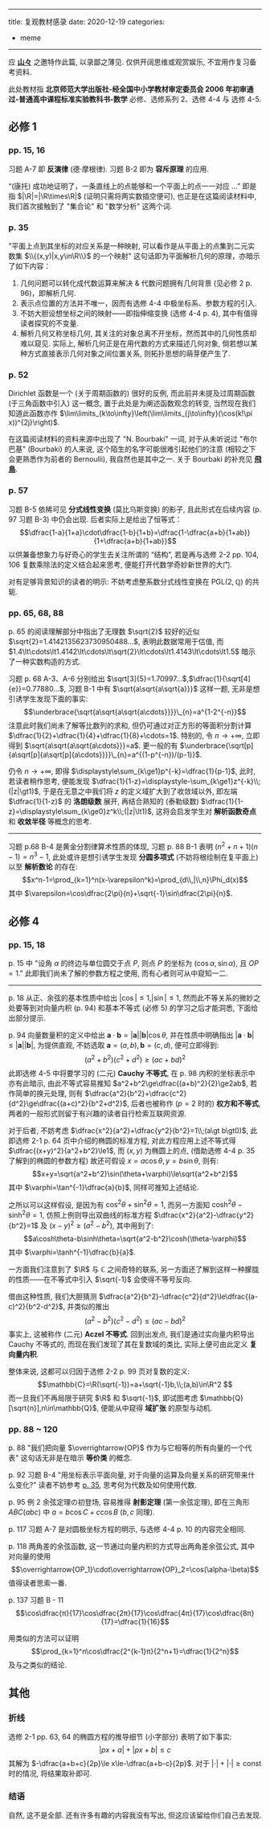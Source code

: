 
---
title: 复观教材感录
date: 2020-12-19
categories:
  - meme
---

应 __[山々](https://loid.top/)__ 之邀特作此篇, 以录鄙之薄见. 仅供开阔思维或观赏娱乐, 不宜用作复习备考资料. 

此处教材指 __北京师范大学出版社-经全国中小学教材审定委员会 2006 年初审通过-普通高中课程标准实验教科书-数学__ 必修、选修系列 2、选修 4-4 与 选修 4-5.

## 必修 1

### pp. 15, 16
习题 A-7 即 __反演律__ (德·摩根律). 习题 B-2 即为 __容斥原理__ 的应用.

“(康托) 成功地证明了，一条直线上的点能够和一个平面上的点一一对应 ...” 即是指 $|\R|=|\R\times\R|$ (证明只需将两实数插空便可), 也正是在这篇阅读材料中, 我们首次接触到了 "集合论" 和 "数学分析" 这两个词.

### p. 35
"平面上点到其坐标的对应关系是一种映射, 可以看作是从平面上的点集到二元实数集 $\\{(x,y)|x,y\in\R\\}$ 的一个映射" 这句话即为平面解析几何的原理，亦暗示了如下内容：
1) 几何问题可以转化成代数运算来解决 & 代数问题拥有几何背景 (见必修 2 p. 96)，即解析几何.
2) 表示点位置的方法并不唯一，因而有选修 4-4 中极坐标系、参数方程的引入.
3) 不妨大胆设想坐标之间的映射——即指伸缩变换 (选修 4-4 p. 4), 其中有值得读者探究的不变量.
4) 解析几何又称坐标几何, 其关注的对象总离不开坐标，然而其中的几何性质却难以窥见. 实际上, 解析几何正是在用代数的方式来描述几何对象, 倘若想以某种方式直接表示几何对象之间位置关系, 则拓扑思想的萌芽便产生了.

### p. 52
Dirichlet 函数是一个 (关于周期函数的) 很好的反例, 而此前并未提及过周期函数 (于三角函数中引入) 这一概念, 置于此处是为阐述函数观念的转变, 当然现在我们知道此函数亦作 $\lim\limits_{k\to\infty}\left(\lim\limits_{j\to\infty}(\cos(k!\pi x))^{2j}\right)$.

在这篇阅读材料的资料来源中出现了 "N. Bourbaki" 一词, 对于从未听说过 "布尔巴基" (Bourbaki) 的人来说, 这个陌生的名字可能很难引起他们的注意 (相较之下会更熟悉作为前者的 Bernoulli), 我自然也是其中之一. 关于 Bourbaki 的补充见 __[飛鳥](/article/rakugaki-1/#飛鳥)__.

### p. 57
习题 B-5 依稀可见 __分式线性变换__ (莫比乌斯变换) 的影子, 且此形式在后续内容 (p. 97 习题 B-3) 中仍会出现. 后者实际上是给出了恒等式：
$$\dfrac{1-a}{1+a}\cdot\dfrac{1-b}{1+b}=\dfrac{1-\dfrac{a+b}{1+ab}}{1+\dfrac{a+b}{1+ab}}$$
以供兼备想象力与好奇心的学生去关注所谓的 “结构”, 若是再与选修 2-2 pp. 104, 106 复数乘除法的定义结合起来思考, 便能打开代数学奇妙新世界的大门.

对有足够背景知识的读者的明示: 不妨考虑整系数分式线性变换在 $\text{PGL}(2,\mathbb{Q})$ 的共轭.

### pp. 65, 68, 88
p. 65 的阅读理解部分中指出了无理数 $\sqrt{2}$ 较好的近似 $\sqrt{2}=1.4142135623730950488...$, 表明此数据常用于估值, 而 $1.4\lt\cdots\lt1.4142\lt\cdots\lt\sqrt{2}\lt\cdots\lt1.4143\lt\cdots\lt1.5$ 暗示了一种实数构造的方式.

习题 p. 68 A-3、A-6 分别给出 $\sqrt[3]{5}=1.70997...$,$\dfrac{1}{\sqrt[4]{e}}=0.77880...$, 习题 B-1 中有 $\sqrt{a\sqrt{a\sqrt{a}}}$ 这样一题, 无非是想引诱学生发现下面的事实: 
$$\underbrace{\sqrt{a\sqrt{a\sqrt{a\cdots}}}}\_{n}=a^{1-2^{-n}}$$
注意此时我们尚未了解等比数列的求和, 但仍可通过对正方形的等面积分割计算 $\dfrac{1}{2}+\dfrac{1}{4}+\dfrac{1}{8}+\cdots=1$.
特别的, 令 $n\to+\infty$, 立即得到 $\sqrt{a\sqrt{a\sqrt{a\cdots}}}=a$. 更一般的有 $\underbrace{\sqrt[p]{a\sqrt[p]{a\sqrt[p]{a\cdots}}}}\_{n}=a^{(1-p^{-n})/(p-1)}$.

仍令 $n\to+\infty$, 即得 $\displaystyle\sum_{k\ge1}p^{-k}=\dfrac{1}{p-1}$, 此时, 若读者稍作思考, 便能发现 $\dfrac{1}{1-z}=\displaystyle-\sum_{k\ge1}z^{-k}\\;(|z|\gt1)$, 于是在无意之中我们将 $z$ 的定义域扩大到了收敛域以外, 即左端 $\dfrac{1}{1-z}$ 的 __洛朗级数__ 展开, 再结合熟知的 (泰勒级数) $\dfrac{1}{1-z}=\displaystyle\sum_{k\ge0}z^k\\;(|z|\lt1)$, 这将会启发学生对 __解析函数奇点__ 和 __收敛半径__ 等概念的思考.

---
习题 p.68 B-4 是黄金分割律算术性质的体现, 习题 p. 88 B-1 表明 $(n^2+n+1)(n-1)=n^3-1$, 此处或许是想引诱学生发现 __分圆多项式__ (不妨将根绘制在复平面上) 以至 __解析数论__ 的存在: 
$$x^n-1=\prod_{k=1}^n(x-\varepsilon^k)=\prod_{d\\,|\\,n}\Phi_d(x)$$
其中 $\varepsilon=\cos\dfrac{2\pi}{n}+\sqrt{-1}\sin\dfrac{2\pi}{n}$.


## 必修 4

### pp. 15, 18
p. 15 中 "设角 $\alpha$ 的终边与单位圆交于点 $P$, 则点 $P$ 的坐标为 $(\cos\alpha,\sin\alpha)$, 且 $OP=1$." 此即我们尚未了解的参数方程之使用, 而有心者则可从中窥知一二.

---
p. 18 从正、余弦的基本性质中给出 $|\cos|\le1$,$|\sin|\le1$, 然而此不等关系的微妙之处要等到对向量内积 (p. 94) 和基本不等式 (必修 5) 的学习之后才能洞悉, 下面给出部分提示. 

p. 94 向量数量积的定义中给出 $\bm{a}\cdot\bm{b}=|\bm{a}||\bm{b}|\cos\theta$, 并在性质中明确指出 $|\bm{a}\cdot\bm{b}|\le|\bm{a}||\bm{b}|$, 为提供直观, 不妨选取 $\bm{a}=(a,b),\bm{b}=(c,d)$, 便可立即得到: 
$$(a^2+b^2)(c^2+d^2)\ge(ac+bd)^2$$
此即选修 4-5 中将要学习的 (二元) __Cauchy 不等式__, 在 p. 98 内积的坐标表示中亦有此暗示, 由此不等式容易推知 $a^2+b^2\ge\dfrac{(a+b)^2}{2}\ge2ab$, 若作简单的换元处理, 则有 $\dfrac{a^2}{b^2}+\dfrac{c^2}{d^2}\ge\dfrac{(a+c)^2}{b^2+d^2}$, 后者也被称作 ($p=2$ 时的) __权方和不等式__, 两者的一般形式则留于有兴趣的读者自行检索互联网资源.

对于后者, 不妨考虑 $\dfrac{x^2}{a^2}+\dfrac{y^2}{b^2}=1\\;(a\gt b\gt0)$, 此即选修 2-1 p. 64 页中介绍的椭圆的标准方程, 对此方程应用上述不等式得 $\dfrac{(x+y)^2}{a^2+b^2}\le1$, 而 $(x,y)$ 为椭圆上的点, (借助选修 4-4 p. 35 了解到的椭圆的参数方程) 故还可假设 $x=a\cos\theta,y=b\sin\theta$, 则有: 
$$x+y=\sqrt{a^2+b^2}\sin(\theta+\varphi)\le\sqrt{a^2+b^2}$$ 其中 $\varphi=\tan^{-1}\dfrac{a}{b}$, 同样可推知上述结论.

之所以可以这样假设, 是因为有 $\cos^2\theta+\sin^2\theta=1$, 而另一方面知 $\cosh^2\theta-\sinh^2\theta=1$, 仿照上例则导出双曲线的标准方程 $\dfrac{x^2}{a^2}-\dfrac{y^2}{b^2}=1$ 及 $(x-y)^2\ge(a^2-b^2)$, 其中用到了: 
$$a\cosh\theta-b\sinh\theta=\sqrt{a^2-b^2}\cosh(\theta-\varphi)$$ 其中 $\varphi=\tanh^{-1}\dfrac{b}{a}$.

一方面我们注意到了 $\R$ 与 $\mathbb{C}$ 之间奇特的联系, 另一方面还了解到这样一种朦胧的性质——在不等式中引入 $\sqrt{-1}$ 会使得不等号反向.

借由这种性质, 我们大胆猜测 $\dfrac{a^2}{b^2}-\dfrac{c^2}{d^2}\le\dfrac{(a-c)^2}{b^2-d^2}$, 并类似的推出 
$$(a^2-b^2)(c^2-d^2)\le(ac-bd)^2$$
事实上, 这被称作 (二元) __Aczel 不等式__. 回到出发点, 我们是通过实向量内积导出 Cauchy 不等式的, 而现在我们发现了其在复数域的类比, 实际上便可由此定义 __复向量内积__.

整体来说, 这都可以归因于选修 2-2 p. 99 页对复数的定义: 
$$\mathbb{C}=\R(\sqrt{-1})=a+\sqrt{-1}b,\\;(a,b)\in\R^2 $$
而一旦我们不再局限于研究 $\R$ 和 $\sqrt{-1}$, 即试图考虑 $\mathbb{Q}[\sqrt{n}],n\in\mathbb{Q}$, 便能从中窥得 __域扩张__ 的原型与动机.

### pp. 88 ~ 120

p. 88 "我们把向量 $\overrightarrow{OP}$ 作为与它相等的所有向量的一个代表" 这句话无非是在暗示 __等价类__ 的概念.

p. 92 习题 B-4 "用坐标表示平面向量, 对于向量的运算及向量关系的研究带来什么变化?" 读者不妨参考 [p. 35](../2020/12-19-textbook-review.html#p-35), 思考何为代数及如何使用代数.

p. 95 例 2 余弦定理の初登场, 容易推得 __射影定理__ (第一余弦定理), 即在三角形 $ABC(abc)$ 中 $a=b\cos C+c\cos B$ ($b,c$ 同理).

p. 117 习题 A-7 是对圆极坐标方程的明示, 与选修 4-4 p. 10 的内容完全相同.

p. 118 两角差的余弦函数, 这一节通过向量内积的方式导出两角差余弦公式, 其中对向量的使用 
$$\overrightarrow{OP_1}\cdot\overrightarrow{OP}_2=\cos(\alpha-\beta)$$
值得读者思索一番.

p. 137 习题 B - 11 $$\cos\dfrac{π}{17}\cos\dfrac{2π}{17}\cos\dfrac{4π}{17}\cos\dfrac{8π}{17}=\dfrac{1}{16}$$

用类似的方法可以证明
$$\prod_{k=1}^n\cos\dfrac{2^{k-1}π}{2^n+1}=\dfrac{1}{2^n}$$ 及与之类似的结论.

## 其他

### 折线

选修 2-1 pp. 63, 64 的椭圆方程的推导细节 (小字部分) 表明了如下事实: 
$$|px+a|+|px+b|\le c$$
其解为 $-\dfrac{a+b+c}{2p}\le x\le-\dfrac{a+b-c}{2p}$.
对于 $|\cdot|+|\cdot|\ge\text{const}$ 时的情况, 将结果取补即可.

### 结语

自然, 这不是全部. 还有许多有趣的内容我没有写出, 但这应该留给你们自己去发现.



